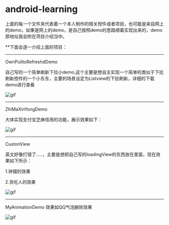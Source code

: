 # android-learning

上面的每一个文件夹代表着一个本人制作的相关控件或者项目，也可能是来自网上的demo，如果是网上的demo，是自己按照demo的思路顺着实现出来的，demo原地址我会附在项目介绍当中。

**下面会逐一介绍上面的项目：


------
OwnPulltoRefreshdDemo
  
  自己写的一个简单刷新下拉小demo,这个主要是想自主实现一个简单的类似于下拉刷新控件的一个小东东，主要的场景设定为Listview的下拉刷新，详细的下载demo进行查看
  
  ![gif](https://github.com/JerryChan123/raw/blob/master/zzz.gif)
  
------
ZhiMaXinYongDemo

  大体实现支付宝芝麻信用的功能，展示效果如下：
  
   ![gif](https://github.com/JerryChan123/raw/blob/master/zhima.gif)
   
-----

CustonView 


  英文好像打错了.....，主要是想把自己写的loadingView的东西放在里面，现在效果如下所示：
  
  1.钟摆的效果
  
  2.贪吃人的效果
  
  ![gif](https://github.com/JerryChan123/raw/blob/master/laodingView.gif)

-----
MyAnimationDemo
  效果如QQ气泡删除效果
 
  ![gif](https://github.com/JerryChan123/android-learning/blob/master/MyAnimatioDemo/show/aa.gif)
